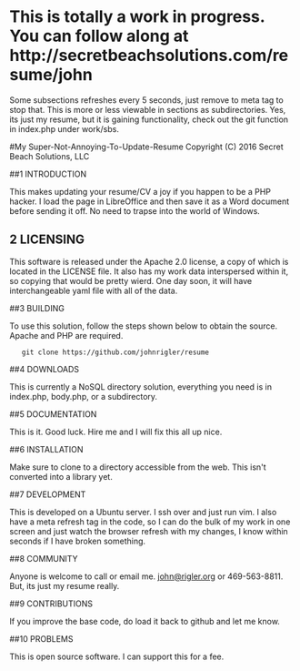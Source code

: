 <h1>This is totally a work in progress. You can follow along at http://secretbeachsolutions.com/resume/john</h1>


Some subsections refreshes every 5 seconds, just remove to meta tag to stop that. This is more or less viewable in sections as subdirectories.  Yes, its just my resume, but it is gaining functionality, check out the git function in index.php under work/sbs.

#My Super-Not-Annoying-To-Update-Resume
Copyright (C) 2016 Secret Beach Solutions, LLC

##1 INTRODUCTION

This makes updating your resume/CV a joy if you happen to be a PHP hacker.  I load the page in LibreOffice and then save it as a Word document before sending it off.  No need to trapse into the world of Windows.

## 2 LICENSING

This software is released under the Apache 2.0 license, a copy of which is located in the LICENSE file.  It also has my work data interspersed within it, so copying that would be pretty wierd.  One day soon, it will have interchangeable yaml file with all of the data.

##3 BUILDING

To use this solution, follow the steps shown below to obtain the source. Apache and PHP are required.

       git clone https://github.com/johnrigler/resume

##4 DOWNLOADS

This is currently a NoSQL directory solution, everything you need is in index.php, body.php, or a subdirectory.  

##5 DOCUMENTATION

This is it.  Good luck.  Hire me and I will fix this all up nice.

##6 INSTALLATION

Make sure to clone to a directory accessible from the web.  This isn't converted into a library yet.

##7 DEVELOPMENT

This is developed on a Ubuntu server.  I ssh over and just run vim.  I also have a meta refresh tag in the code, so I can do the bulk of my work in one screen and just watch the browser refresh with my changes, I know within seconds if I have broken something.

##8 COMMUNITY

Anyone is welcome to call or email me.  john@rigler.org or 469-563-8811.  But, its just my resume really.

##9 CONTRIBUTIONS

If you improve the base code, do load it back to github and let me know.

##10 PROBLEMS

This is open source software. I can support this for a fee. 
